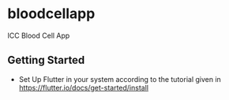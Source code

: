 # bloodcellapp

ICC Blood Cell App

## Getting Started

- Set Up Flutter in your system according to the tutorial given in https://flutter.io/docs/get-started/install
